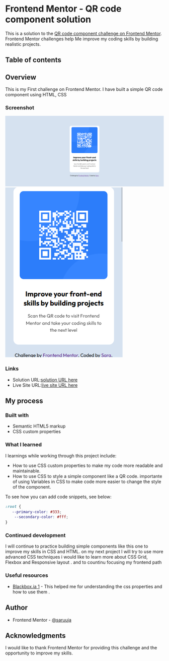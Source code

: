 # Frontend Mentor - QR code component solution

This is a solution to the [QR code component challenge on Frontend Mentor](https://www.frontendmentor.io/challenges/qr-code-component-iux_sIO_H). Frontend Mentor challenges help Me improve my coding skills by building realistic projects. 

## Table of contents

## Overview
This is my First challenge  on Frontend Mentor. I have built a simple QR code component using HTML, CSS

### Screenshot
![](/images/FireShot%20Capture%20QR%20code%20component.png)
![](/images/FireShot%20Capture%20004%20-%20Mobile-Version.png)

### Links

- Solution URL:[solution URL here](https://github.com/saruuja/QR-code-component-solution?tab=readme-ov-file)
- Live Site URL:[live site URL here]( https://saruuja.github.io/QR-code-component-solution/)

## My process
### Built with

- Semantic HTML5 markup
- CSS custom properties

### What I learned
I  learnings while working through this project  include:
- How to use CSS custom properties to make my code more readable and maintainable. 
- How  to use CSS to style a simple component like a QR code. importante of using Variables  in CSS to make code more easier to change the style of the component. 

To see how you can add code snippets, see below:

```css Varibles
:root {
   --primary-color: #333;
    --secondary-color: #fff;
}
```
### Continued development
I will continue to practice building simple components like this one to improve my skills in CSS and HTML. on  my next project I will try to use more advanced CSS techniques i would like  to learn more about CSS Grid, Flexbox and Responsive layout . and to countinu focusing my frontend path 

### Useful resources

- [Blackbox.ia 1](https://www.blackbox.ai/) - This helped me for  understanding the css properties  and how to use them .


## Author
- Frontend Mentor - [@saruuja](https://www.frontendmentor.io/profile/saruuja)

## Acknowledgments
I would like to thank Frontend Mentor for providing this challenge and the opportunity to improve my skills.
